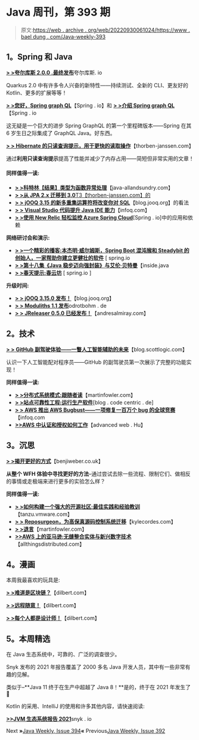 # Java 周刊，第 393 期

> 原文:[https://web . archive . org/web/20220930061024/https://www . bael dung . com/Java-weekly-393](https://web.archive.org/web/20220930061024/https://www.baeldung.com/java-weekly-393)

## **1。Spring 和 Java**

[**> >夸尔库斯 2.0.0 .最终发布**](https://web.archive.org/web/20221208143837/https://quarkus.io/blog/quarkus-2-0-0-final-released/)夸尔库斯. io

Quarkus 2.0 中有许多令人兴奋的新特性——持续测试、全新的 CLI、更友好的 Kotlin、更多的扩展等等！

[**> >您好，Spring graph QL**](https://web.archive.org/web/20221208143837/https://spring.io/blog/2021/07/06/hello-spring-graphql)【Spring . io】和 [**> >介绍 Spring graph QL**](https://web.archive.org/web/20221208143837/https://spring.io/blog/2021/07/06/introducing-spring-graphql)【Spring . io

这无疑是一个巨大的进步 Spring GraphQL 的第一个里程碑版本——Spring 在其 6 岁生日之际集成了 GraphQL Java。好东西。

[**> > Hibernate 的只读查询提示，用于更快的读取操作**](https://web.archive.org/web/20221208143837/https://thorben-janssen.com/read-only-query-hint/)【thorben-janssen.com】

通过**利用只读查询提示**提高了性能并减少了内存占用——简短但非常实用的文章！

#### **同样值得一读:**

*   [**> >科特林【结果】类型为函数异常处理**](https://web.archive.org/web/20221208143837/http://www.java-allandsundry.com/2021/07/kotlin-result-type-for-functional.html)【java-allandsundry.com】
*   [**> >从 JPA 2.x 迁移到 3.0**T3【thorben-janssen.com】的](https://web.archive.org/web/20221208143837/https://thorben-janssen.com/migrating-jpa-2-x-to-3-0/)
*   [**> > jOOQ 3.15 的新多重集运算符将改变你对 SQL**](https://web.archive.org/web/20221208143837/https://blog.jooq.org/2021/07/06/jooq-3-15s-new-multiset-operator-will-change-how-you-think-about-sql/)【blog.jooq.org】的看法
*   [**> > Visual Studio 代码提升 Java IDE 能力**](https://web.archive.org/web/20221208143837/https://www.infoq.com/news/2021/07/visual-studio-code-java-ide/)【infoq.com】
*   [**> >使用 New Relic 轻松监控 Azure Spring Cloud**](https://web.archive.org/web/20221208143837/https://spring.io/blog/2021/07/01/use-new-relic-to-effortlessly-monitor-applications-and-dependencies-in-azure-spring-cloud)[Spring . io]中的应用和依赖

**网络研讨会和演示:**

*   [**> >一个精彩的播客:本杰明·威尔姆斯，Spring Boot 混沌猴和 Steadybit 的创始人，一家帮助你建立更健壮的软件**](https://web.archive.org/web/20221208143837/https://spring.io/blog/2021/07/01/a-bootiful-podcast-benjamin-wilms-founder-of-the-chaos-monkey-for-spring-boot-and-steadybit-a-company-to-help-you-build-more-robust-software) [ spring.io
*   [**> >第十八集《Java 稳步迈向强封装》与艾伦·贝特曼**](https://web.archive.org/web/20221208143837/https://inside.java/2021/06/29/podcast-018/)【inside.java
*   [**> >春天提示:春云坊**](https://web.archive.org/web/20221208143837/https://spring.io/blog/2021/07/07/spring-tips-spring-cloud-square) [ spring.io ]

**升级时间:**

*   [**> > jOOQ 3.15.0 发布！**](https://web.archive.org/web/20221208143837/https://blog.jooq.org/2021/07/06/3-15-0-release-with-support-for-r2dbc-nested-row-array-and-multiset-types-5-new-sql-dialects-create-procedure-function-and-trigger-support-and-much-more/)【blog.jooq.org】
*   [**> > Moduliths 1.1 发布**](https://web.archive.org/web/20221208143837/http://www.odrotbohm.de/2021/07/moduliths-1.1-released/)odrotbohm . de
*   [**> > JReleaser 0.5.0 已经发布！**](https://web.archive.org/web/20221208143837/https://andresalmiray.com/jreleaser-0-5-0-has-been-released/)【andresalmiray.com】

## **2。技术**

[**> > GitHub 副驾驶体验——一瞥人工智能辅助的未来**](https://web.archive.org/web/20221208143837/https://blog.scottlogic.com/2021/07/03/github-copilot-first-thoughts.html)【blog.scottlogic.com】

认识一下人工智能配对程序员——GitHub 的副驾驶员第一次展示了完整的功能实现！

**同样值得一读:**

*   [**> >分布式系统模式:跟随者读**](https://web.archive.org/web/20221208143837/https://martinfowler.com/articles/patterns-of-distributed-systems/follower-reads.html)【martinfowler.com】
*   [**> >站点可靠性工程:运行生产软件**](https://web.archive.org/web/20221208143837/https://blog.codecentric.de/en/2021/07/site-reliability-engineering-running-software-in-production/)[blog . code centric . de]
*   [**> > AWS 推出 AWS Bugbust——一项修复一百万个 bug 的全球竞赛**](https://web.archive.org/web/20221208143837/https://www.infoq.com/news/2021/07/introducing-aws-bugbust-game/)【infoq.com
*   [**>>AWS 中认证和授权如何工作**](https://web.archive.org/web/20221208143837/https://advancedweb.hu/how-authentication-and-authorization-work-in-aws/)【advanced web . Hu】

## **3。沉思**

[**> >揭开更好的方式**](https://web.archive.org/web/20221208143837/https://benjiweber.co.uk/blog/2021/07/03/uncovering-better-ways/)【benjiweber.co.uk】

**从整个 WFH 体验中寻找更好的方法**–通过尝试去除一些流程、限制它们、做相反的事情或走极端来进行更多的实验怎么样？

**同样值得一读:**

*   [**> >如何构建一个强大的开源社区:最佳实践和经验教训**](https://web.archive.org/web/20221208143837/https://tanzu.vmware.com/content/blog/how-to-build-strong-open-source-community-best-practices-lessons-learned)【tanzu.vmware.com】
*   [**> > Reposurgeon，为高保真源码控制系统迁移**](https://web.archive.org/web/20221208143837/https://kylecordes.com/2021/reposurgeon)【kylecordes.com】
*   [**> >退言**](https://web.archive.org/web/20221208143837/https://martinfowler.com/articles/202106-reducing-speaking.html)【martinfowler.com】
*   [**>>AWS 上的亚马逊:无缝整合实体与新兴数字技术**](https://web.archive.org/web/20221208143837/https://www.allthingsdistributed.com/2021/07/amazon-robotics-on-aws.html)【allthingsdistributed.com】

## **4。漫画**

本周我最喜欢的玩具是:

[**> >难道是区块链？**](https://web.archive.org/web/20221208143837/https://dilbert.com/strip/2021-07-03)【dilbert.com】

[**> >远程随意！**](https://web.archive.org/web/20221208143837/https://dilbert.com/strip/2021-07-02)【dilbert.com】

[**> >每个人都是设计师！**](https://web.archive.org/web/20221208143837/https://dilbert.com/strip/2021-07-01)【dilbert.com】

## **5。本周精选**

在 Java 生态系统中，可靠的、广泛的调查很少。

Snyk 发布的 2021 年报告覆盖了 2000 多名 Java 开发人员，其中有一些非常有趣的见解。

类似于–**Java 11 终于在生产中超越了 Java 8！**是的，终于在 2021 年发生了🙂

Kotlin 的采用、IntelliJ 的使用和许多其他内容，请快速阅读:

[**>>JVM 生态系统报告 2021**](/web/20221208143837/https://www.baeldung.com/snyk-jvm-2021-report)snyk . io

Next **»**[Java Weekly, Issue 394](/web/20221208143837/https://www.baeldung.com/java-weekly-394)**«** Previous[Java Weekly, Issue 392](/web/20221208143837/https://www.baeldung.com/java-weekly-392)